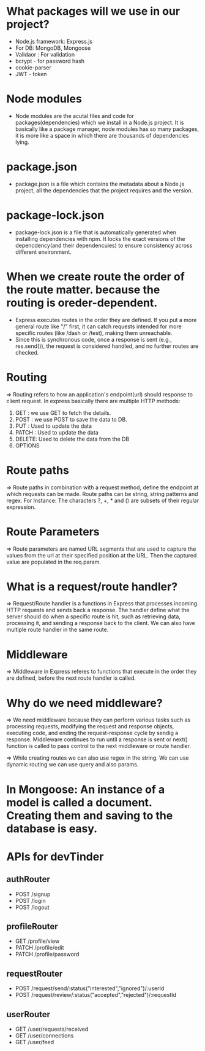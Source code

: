 # What packages will we use in our project?

- Node.js framework: Express.js
- For DB: MongoDB, Mongoose
- Validaor : For validation
- bcrypt - for password hash
- cookie-parser
- JWT - token

# Node modules

- Node modules are the acutal files and code for packages(dependencies) which we install in a Node.js project. It is basically like a package manager, node modules has so many packages, it is more like a space in which there are thousands of dependencies lying.

# package.json

- package.json is a file which contains the metadata about a Node.js project, all the dependencies that the project requires and the version.

# package-lock.json

- package-lock.json is a file that is automatically generated when installing dependencies with npm. It locks the exact versions of the depencdency(and their dependencuies) to ensure consistency across different environment.

# When we create route the order of the route matter. because the routing is oreder-dependent.

- Express executes routes in the order they are defined. If you put a more general route like "/" first, it can catch requests intended for more specific routes (like /dash or /test), making them unreachable.
- Since this is synchronous code, once a response is sent (e.g., res.send()), the request is considered handled, and no further routes are checked.

# Routing

=> Routing refers to how an application's endpoint(url) should response to client request. In express basically there are multiple HTTP methods:

1. GET : we use GET to fetch the details.
2. POST : we use POST to save the data to DB.
3. PUT : Used to update the data
4. PATCH : Used to update the data
5. DELETE: Used to delete the data from the DB
6. OPTIONS

# Route paths

=> Route paths in combination with a request method, define the endpoint at which requests can be made. Route paths can be string, string patterns and regex.
For Instance: The characters ?, +, \* and () are subsets of their regular expression.

# Route Parameters

=> Route parameters are named URL segments that are used to capture the values from the url at their specified position at the URL. Then the captured value are populated in the req.param.

# What is a request/route handler?

=> Request/Route handler is a functions in Express that processes incoming HTTP requests and sends back a response. The handler define what the server should do when a specific route is hit, such as retrieving data, processing it, and sending a response back to the client.
We can also have multiple route handler in the same route.

# Middleware

=> Middleware in Express referes to functions that execute in the order they are defined, before the next route handler is called.

# Why do we need middleware?

=> We need middleware because they can perform various tasks such as processing requests, modifying the request and response objects, executing code, and ending the request-response cycle by sendig a response. Middleware continues to run until a response is sent or next() function is called to pass control to the next middleware or route handler.

=> While creating routes we can also use regex in the string. We can use dynamic routing we can use query and also params.

# In Mongoose: An instance of a model is called a document. Creating them and saving to the database is easy.

# APIs for devTinder

## authRouter

- POST /signup
- POST /login
- POST /logout

## profileRouter

- GET /profile/view
- PATCH /profile/edit
- PATCH /profile/password

## requestRouter

- POST /request/send/:status("interested","ignored")/:userId
- POST /request/review/:status("accepted","rejected")/:requestId

## userRouter

- GET /user/requests/received
- GET /user/connections
- GET /user/feed
